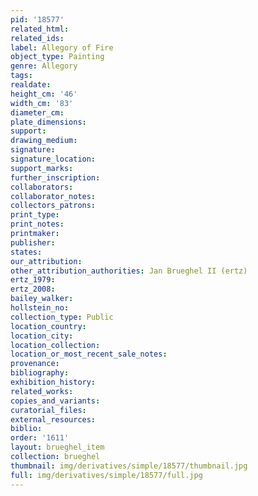 ```yaml
---
pid: '18577'
related_html: 
related_ids: 
label: Allegory of Fire
object_type: Painting
genre: Allegory
tags: 
realdate: 
height_cm: '46'
width_cm: '83'
diameter_cm: 
plate_dimensions: 
support: 
drawing_medium: 
signature: 
signature_location: 
support_marks: 
further_inscription: 
collaborators: 
collaborator_notes: 
collectors_patrons: 
print_type: 
print_notes: 
printmaker: 
publisher: 
states: 
our_attribution: 
other_attribution_authorities: Jan Brueghel II (ertz)
ertz_1979: 
ertz_2008: 
bailey_walker: 
hollstein_no: 
collection_type: Public
location_country: 
location_city: 
location_collection: 
location_or_most_recent_sale_notes: 
provenance: 
bibliography: 
exhibition_history: 
related_works: 
copies_and_variants: 
curatorial_files: 
external_resources: 
biblio: 
order: '1611'
layout: brueghel_item
collection: brueghel
thumbnail: img/derivatives/simple/18577/thumbnail.jpg
full: img/derivatives/simple/18577/full.jpg
---
```

